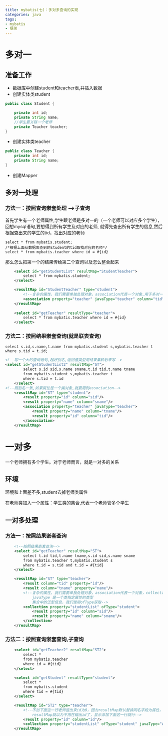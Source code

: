 ```yaml
---
title: mybatis(七)：多对多查询的实现
categories: java
tags:
- mybatis
- 框架 
---
```


# 多对一

## 准备工作

- 数据库中创建student和teacher表,并插入数据
- 创建实体类student

```java
public class Student {

    private int id;
    private String name;
    //学生要关联一个老师
    private Teacher teacher;
}
```
- 创建实体类teacher

```java
public class Teacher {
    private int id;
    private String name;
}
```
- 创建Mapper

## 多对一处理

### 方法一：按照查询嵌套处理   -->子查询

首先学生有一个老师属性,学生跟老师是多对一的（一个老师可以对应多个学生），回想mysql语句,要想得到所有学生及对应的老师,
就得先查出所有学生的信息,然后根据查出来的学生的tid，找出对应的老师

```mysql
select * from mybatis.student;
/*根据上面从数据库查到的student的tid取找对应的老师*/
select * from mybatis.teacher where id = #{id}
```
那么怎么把第一个的结果传给第二个查询以及怎么整合起来
```xml
    <select id="getStudentList" resultMap="StudentTeacher">
        select * from mybatis.student;
    </select>

    <resultMap id="StudentTeacher" type="student">
        <!--复杂的属性，我们需要单独处理对象，association代表一个对象,用于多对一，collection代表集合,用于一对多-->
        <association property="teacher" javaType="teacher" column="tid" select="getTeacher"/>
    </resultMap>
    
    <select id="getTeacher" resultType="teacher">
        select * from mybatis.teacher where id = #{id}
    </select>

```
### 方法二：按照结果嵌套查询(就是联表查询)

```mysql
select s.id,s.name,t.name from mybatis.student s,mybatis.teacher t where s.tid = t.id;
```
```xml
<!--写一个大的查询语句,起好别名,返回值类型用结果集映射来写-->
<select id="getStudentList2" resultMap="ST">
        select s.id sid,s.name sname,t.id tid,t.name tname
        from mybatis.student s,mybatis.teacher t
        where s.tid = t.id
    </select>
<!--跟别名一致,如果属性是一个类对象,就要用到association-->
    <resultMap id="ST" type="student">
        <result property="id" column="sid"/>
        <result property="name" column="sname"/>
        <association property="teacher" javaType="teacher">
            <result property="name" column="tname"/>
            <result property="id" column="tid"/>
        </association>
    </resultMap>
```
# 一对多

一个老师拥有多个学生。对于老师而言，就是一对多的关系

## 环境

环境和上面差不多,student去掉老师类属性

在老师类加入一个属性：学生类的集合,代表一个老师管多个学生

## 一对多处理

### 方法一：按照结果嵌套查询

```xml
    <!--按照结果嵌套查询-->
    <select id="getTeacher" resultMap="ST">
        select t.id tid,t.name tname,s.id sid,s.name sname
        from mybatis.teacher t,mybatis.student s
        where t.id = s.tid and t.id = #{tid}
    </select>

    <resultMap id="ST" type="teacher">
        <result column="tid" property="id"/>
        <result column="tname" property="name"/>
        <!--复杂的属性，我们需要单独处理对象，association代表一个对象，collection代表集合
            javaType 是一个类指定属性的类型
            集合中的泛型信息，我们使用ofType获取-->
        <collection property="studentList" ofType="student">
            <result property="id" column="sid"/>
            <result property="name" column="sname"/>
        </collection>
    </resultMap>

```
### 方法二：按照查询嵌套查询,子查询

```xml
    <select id="getTeacher2" resultMap="ST2">
        select *
        from mybatis.teacher
        where id = #{tid}
    </select>

    <select id="getStudent" resultType="student">
        select *
        from mybatis.student
        where tid = #{tid}
    </select>

    <resultMap id="ST2" type="teacher">
        <!--不加下面这一行老师查出来id为0，因为resultMap默认替换同名字段为属性，这里显式的把id付给了collection
            resultMap就以为不用在输出id了，显示添加下面这一行就行-->
        <result property="id" column="id"/>
        <collection property="studentList" ofType="student" javaType="ArrayList" column="id" select="getStudent"/>
    </resultMap>

```

